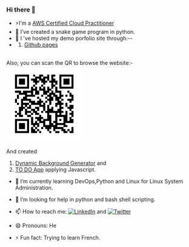 ### Hi there 👋 

- ⚡I'm a <a href="https://www.credly.com/badges/e464173e-653d-4ab1-a62d-7d788874a5c1/public_url">AWS Certified Cloud 
     Practitioner</a>
- 🔭 I’ve created a snake game program in python.
- 🌱 I 've hosted my demo porfolio site through:--
- 1) <a href ="https://rupakbhandari.com.np/">Github pages</a>
<br />
  Also, you can scan the QR to browse the website:-
  <img src="frame.png" height="200px" width="200px"/>
  
  
  And created
  
  1) <a href ="https://irkghub.github.io/BackgroundGenerator/">Dynamic Background Generator</a> and 
  2) <a href ="https://irkghub.github.io/thingsToDo">TO DO App</a> applying Javascript.
- 🌱 I’m currently learning DevOps,Python and Linux for Linux System Administration.
- 🤔 I’m looking for help in python and bash shell scripting.
- 📫 How to reach me: [![LinkedIn](https://img.icons8.com/color/48/linkedin.png)](https://www.linkedin.com/in/link-to-rupak/)
  and [![Twitter](https://img.icons8.com/ios-filled/50/x.png)](https://twitter.com/your_twitter_handle)

- 😄 Pronouns: He
- ⚡ Fun fact: Trying to learn French.

